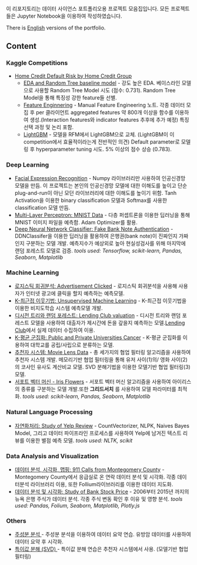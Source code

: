 이 리포지토리는 데이터 사이언스 포트폴리오용 프로젝트 모음집입니다.
모든 프로젝트들은 Jupyter Notebook을 이용하여 작성하였습니다.

There is [English](https://github.com/RangDuk/data-science-portfolio/blob/master/README.md) versions of the portfolio.

## Content

### Kaggle Competitions
* [Home Credit Default Risk by Home Credit Group](https://www.kaggle.com/c/home-credit-default-risk)
    * [EDA and Random Tree baseline model](https://github.com/RangDuk/data-science-portfolio/blob/master/201808%20-%20Home%20Credit%20Default%20Risk/Home%20Credit%20Default%20Risk%20-%20EDA.ipynb) - 강도 높은 EDA. 베이스라인 모델으로 사용할 Random Tree Model 시도 (점수: 0.731). Random Tree Model을 통해 특징성 강한 feature들 선별.
    * [Feature Enginnering](https://github.com/RangDuk/data-science-portfolio/blob/master/201808%20-%20Home%20Credit%20Default%20Risk/Home%20Credit%20Default%20Risk%20-%20Feature%20Engineering.ipynb) - Manual Feature Engineering 노트. 각종 데이터 모집 후 per 클라이언트 aggregated features 약 800개 이상을 함수를 이용하여 생성.(Interaction features와 indicator features 추후에 추가 예정) 특징 선택 과정 및 논리 포함.
    * [LightGBM](https://github.com/RangDuk/data-science-portfolio/blob/master/201808%20-%20Home%20Credit%20Default%20Risk/Home%20Credit%20Default%20Risk%20-%20LightGBM.ipynb) - 모델을 RFM에서 LightGBM으로 교체. (LightGBM이 이 competition에서 효율적이라는게 전반적인 의견) Default parameter로 모델링 후 hyperparameter tuning 시도. 5% 이상의 점수 상승 (0.783).
    
### Deep Learning
* [Facial Expression Recognition](https://github.com/RangDuk/data-science-portfolio/blob/master/Facial%20Expression%20Recognition.ipynb) - Numpy 라이브러리만 사용하여 인공신경망 모델을 만듬. 이 프로젝트는 본인의 인공신경망 모델에 대한 이해도를 높이고 단순 plug-and-run이 아닌 모던 라이브러리에 대한 이해도를 높이기 위함. Tanh Activation을 이용한 binary classification 모델과 Softmax를 사용한 classification 모델 만듬.
* [Multi-Layer Perceptron: MNIST Data](https://github.com/RangDuk/data-science-portfolio/blob/master/Multi-Layer%20Perceptron%20-%20MNIST%20data.ipynb) - 다층 퍼셉트론을 이용한 딥러닝을 통해 MNIST 이미지 파일을 예측함. Adam Optimizer를 활용.  
* [Deep Neural Network Classifier: Fake Bank Note Authentication](https://github.com/RangDuk/data-science-portfolio/blob/master/Deep%20Neural%20Network%20Classifier%20-%20Fake%20Bank%20Note%20Authentication.ipynb) - DDNClassifer을 이용한 딥러닝을 활용하여 은행권(bank note)이 진짜인지 가짜인지 구분하는 모델 개발. 예측지수가 예상외로 높아 현실성검사를 위해 마지막에 랜덤 포레스트 모델로 검증.
*tools used: Tensorflow, scikit-learn, Pandas, Seaborn, Matplotlib*

### Machine Learning
* [로지스틱 회귀분석: Advertisement Clicked](https://github.com/RangDuk/data-science-portfolio/blob/master/Logistic%20Regression%20-%20Is%20the%20Advertisement%20Clicked.ipynb) - 로지스틱 회귀분석을 사용해 사용자가 인터넷 광고에 클릭을 할지 예측하는 예측모델.
* [K-최근접 이웃기법: Unsupervised Machine Learning](https://github.com/RangDuk/data-science-portfolio/blob/master/K%20Nearest%20Neighbors%20-%20Classified%20Dataset.ipynb) - K-최근접 이웃기법을 이용한 비지도학습 시스템 예측모델 개발.
* [디시전 트리와 랜덤 포레스트: Lending Club valuation](https://github.com/RangDuk/data-science-portfolio/blob/master/Decision%20Trees%20and%20Random%20Forest%20-%20'Who%20wants%20my%20money'%20%20Lending%20Club.ipynb) - 디시전 트리와 랜덤 포레스트 모델을 사용하여 대출자가 제시간에 돈을 갚을지 예측하는 모델.[Lending Club](https://www.lendingclub.com/info/download-data.action)에서 실제 데이터 수집하여 이용.
* [K-평균 군집화: Public and Private Universities Cancer](https://github.com/RangDuk/data-science-portfolio/blob/master/K%20Means%20Clustering%20Project%20.ipynb) - K-평균 군집화를 이용하여 대학교를 공립/사립으로 분류하는 모델.
* [추천자 시스템: Movie Lens Data](https://github.com/RangDuk/data-science-portfolio/blob/master/Recommender%20Systems%20-%20Collaborative%20Filtering%20on%20Movie%20Lens%20Data%20Set.ipynb) - 총 세가지의 협업 필터링 알고리즘을 사용하여 추천자 시스템 개발. 메모리기반 협업 필터링을 통해 유저 사이(1)의/ 영화 사이(2)의 코사인 유사도 계산비교 모델. SVD 분해기법을 이용한 모델기반 협업 필터링(3) 모델.
* [서포트 벡터 머신 - Iris Flowers](https://github.com/RangDuk/data-science-portfolio/blob/master/Support%20Vector%20Machines%20-%20Iris%20Flower%20Data%20Set.ipynb) - 서포트 벡터 머신 알고리즘을 사용하여 아이리스의 종류를 구분하는 모델 개발.또한 **그리드서치** 를 사용하여 모델 파라미터를 최적화.
*tools used: scikit-learn, Pandas, Seaborn, Matplotlib*

### Natural Language Processing
* [자연화처리: Study of Yelp Review](https://github.com/RangDuk/data-science-portfolio/blob/master/NLP%20-%20Yelp%20Review.ipynb) - CountVectorizer, NLPK, Naives Bayes Model, 그리고 데이터 파이프라인 프로세스를 사용하여 Yelp에 남겨진 텍스트 리뷰를 이용한 별점 예측 모델.
*tools used: NLTK, scikit*

### Data Analysis and Visualization
* [데이터 분석, 시각화, 맵핑: 911 Calls from Montegomery County](https://github.com/RangDuk/data-science-portfolio/blob/master/EDA%20-%20911%20Calls%20from%20Montgomery%20County.ipynb) - Montegomery County에서 응급실로 온 연락 데이터 분석 및 시각화. 각종 데이터분석 라이브러리 이용, 또한 Follium라이브러리를 이용한 데이터 지도화.
* [데이터 분석 및 시각화: Study of Bank Stock Price](https://github.com/RangDuk/data-science-portfolio/blob/master/EDA%20-%20Bank%20Stock%20Price.ipynb) - 2006부터 2015년 까지의 뉴욕 은행 주식가 데이터 분석. 각종 주식 변동 확인 후 이유 및 영향 분석.
*tools used: Pandas, Folium, Seaborn, Matplotlib, Plotly.js*

### Others
* [주성분 분석 ](https://github.com/RangDuk/data-science-portfolio/blob/master/Principal%20Component%20Analysis.ipynb) - 주성분 분석을 이용하여 데이터 요약 연습. 유방암 데이터를 사용하여 데이터 요약 후 시각화.
* [특이값 분해 (SVD) ](https://github.com/RangDuk/data-science-portfolio/blob/master/Recommender%20Systems%20-%20Collaborative%20Filtering%20on%20Movie%20Lens%20Data%20Set.ipynb) - 특이값 분해 연습은 추천자 시스템에서 사용. (모델기반 협업 필터링)
